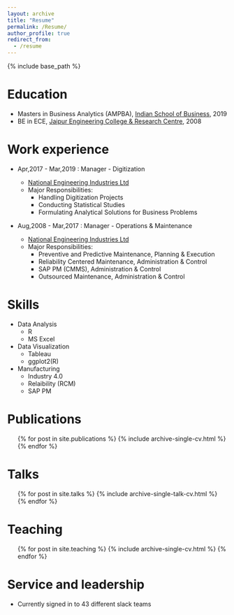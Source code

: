 ```yaml
---
layout: archive
title: "Resume"
permalink: /Resume/
author_profile: true
redirect_from:
  - /resume
---
```


{% include base_path %}



Education
======
* Masters in Business Analytics (AMPBA), [Indian School of Business](https://www.isb.edu/), 2019
* BE in ECE, [Jaipur Engineering College & Research Centre](https://jecrc.in/), 2008

Work experience
======
* Apr,2017 - Mar,2019 : Manager - Digitization
  * [National Engineering Industries Ltd](https://www.nbcbearings.com/)
  * Major Responsibilities:
    * Handling Digitization Projects
    * Conducting Statistical Studies
    * Formulating Analytical Solutions for Business Problems
  

* Aug,2008 - Mar,2017 : Manager - Operations & Maintenance
  * [National Engineering Industries Ltd](https://www.nbcbearings.com/)
  * Major Responsibilities:
    * Preventive and Predictive Maintenance, Planning & Execution
    * Reliability Centered Maintenance, Administration & Control
    * SAP PM (CMMS), Administration & Control
    * Outsourced Maintenance, Administration & Control
  
Skills
======
* Data Analysis
  * R
  * MS Excel
* Data Visualization
  * Tableau
  * ggplot2(R)
* Manufacturing
  * Industry 4.0
  * Relaibility (RCM)
  * SAP PM

Publications
======
  <ul>{% for post in site.publications %}
    {% include archive-single-cv.html %}
  {% endfor %}</ul>
  
Talks
======
  <ul>{% for post in site.talks %}
    {% include archive-single-talk-cv.html %}
  {% endfor %}</ul>
  
Teaching
======
  <ul>{% for post in site.teaching %}
    {% include archive-single-cv.html %}
  {% endfor %}</ul>
  
Service and leadership
======
* Currently signed in to 43 different slack teams
